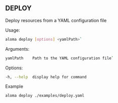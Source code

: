 ## DEPLOY

Deploy resources from a YAML configuration file

Usage: 
```bash
aloma deploy [options] <yamlPath>`
```

Arguments:
```bash
yamlPath    Path to the YAML configuration file`
```

Options:
```bash
-h, --help  display help for command
```

Example
```bash
aloma deploy ./examples/deploy.yaml
```
